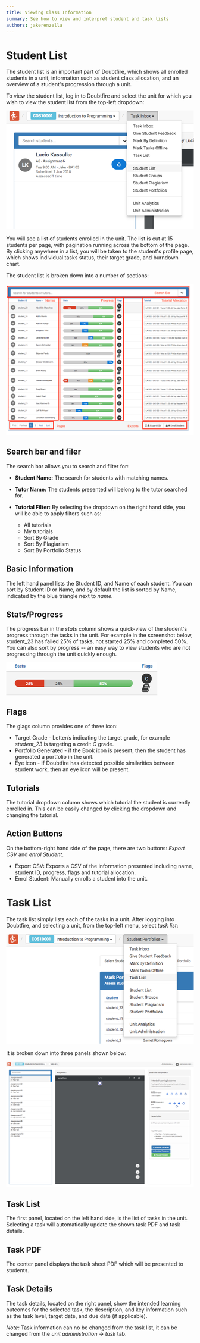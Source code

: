 ```yaml
---
title: Viewing Class Information
summary: See how to view and interpret student and task lists
authors: jakerenzella
---
```


# Student List

The student list is an important part of Doubtfire, which shows all enrolled students in a unit, information such as
student class allocation, and an overview of a student's progression through a unit.

To view the student list, log in to Doubtfire and select the unit for which you wish to view the student list from the
top-left dropdown:

![Student List](/guides/view-class-information/student-list.png)

You will see a list of students enrolled in the unit. The list is cut at 15 students per page, with pagination running
across the bottom of the page. By clicking anywhere in a list, you will be taken to the student's profile page, which
shows individual tasks status, their target grade, and burndown chart.

The student list is broken down into a number of sections:

![Student List](/guides/view-class-information/list.png)

## Search bar and filer

The search bar allows you to search and filter for:

- **Student Name:** The search for students with matching names.

- **Tutor Name:** The students presented will belong to the tutor searched for.

- **Tutorial Filter:** By selecting the dropdown on the right hand side, you will be able to apply filters such as:

  - All tutorials
  - My tutorials
  - Sort By Grade
  - Sort By Plagiarism
  - Sort By Portfolio Status

## Basic Information

The left hand panel lists the Student ID, and Name of each student. You can sort by Student ID or Name, and by default
the list is sorted by Name, indicated by the blue triangle next to _name_.

## Stats/Progress

The progress bar in the _stats_ column shows a quick-view of the student's progress through the tasks in the unit. For
example in the screenshot below, student_23 has failed 25% of tasks, not started 25% and completed 50%. You can also
sort by progress -- an easy way to view students who are not progressing through the unit quickly enough.

![Progress](/guides/view-class-information/progress-chart.png)

## Flags

The glags column provides one of three icon:

- Target Grade - Letter/s indicating the target grade, for example _student_23_ is targeting a credit _C_ grade.
- Portfolio Generated - if the Book icon is present, then the student has generated a portfolio in the unit.
- Eye icon - If Doubtfire has detected possible similarities between student work, then an eye icon will be present.

## Tutorials

The tutorial dropdown column shows which tutorial the student is currently enrolled in. This can be easily changed by
clicking the dropdown and changing the tutorial.

## Action Buttons

On the bottom-right hand side of the page, there are two buttons: _Export CSV_ and _enrol Student_.

- Export CSV: Exports a CSV of the information presented including name, student ID, progress, flags and tutorial
  allocation.
- Enrol Student: Manually enrolls a student into the unit.

# Task List

The task list simply lists each of the tasks in a unit. After logging into Doubtfire, and selecting a unit, from the
top-left menu, select _task list_:

![Task List Select](/guides/view-class-information/task-list.png)

It is broken down into three panels shown below:

![Task List](/guides/view-class-information/task-list2.png)

## Task List

The first panel, located on the left hand side, is the list of tasks in the unit. Selecting a task will automatically
update the shown task PDF and task details.

## Task PDF

The center panel displays the task sheet PDF which will be presented to students.

## Task Details

The task details, located on the right panel, show the intended learning outcomes for the selected task, the
description, and key information such as the task level, target date, and due date (if applicable).

_Note:_ Task information can no be changed from the task list, it can be changed from the _unit administration_ ->
_task_ tab.
